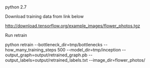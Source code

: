 python 2.7

Download training data from link below

http://download.tensorflow.org/example_images/flower_photos.tgz

Run retrain

python retrain --bottleneck_dir=tmp/bottlenecks --how_many_training_steps 500 --model_dir=tmp/inception --output_graph=output/retrained_graph.pb --output_labels=output/retrained_labels.txt --image_dir=flower_photos/